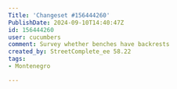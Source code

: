 ```yaml
---
Title: 'Changeset #156444260'
PublishDate: 2024-09-10T14:40:47Z
id: 156444260
user: cucumbers
comment: Survey whether benches have backrests
created_by: StreetComplete_ee 58.22
tags:
- Montenegro

---
```


